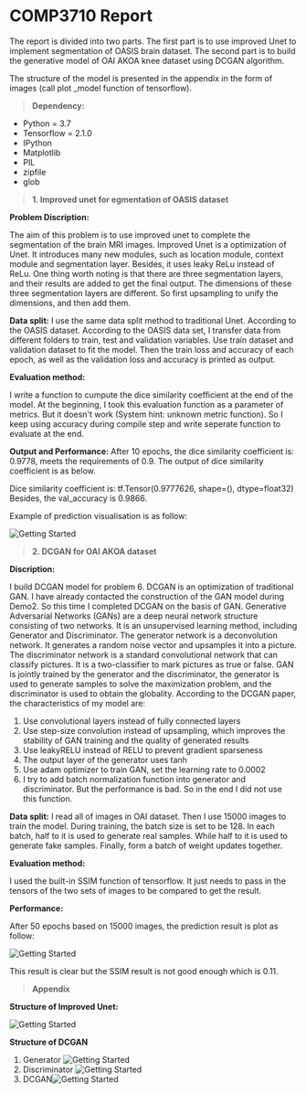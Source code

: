# **COMP3710 Report**
The report is divided into two parts. The first part is to use improved Unet to implement segmentation of OASIS brain dataset. The second part is to build the generative model of OAI AKOA knee dataset using DCGAN algorithm.

The structure of the model is presented in the appendix in the form of images (call plot _model function of tensorflow).


> **Dependency:**
- Python = 3.7
- Tensorflow = 2.1.0
- IPython
- Matplotlib
- PIL
- zipfile
- glob
>**1. Improved unet for egmentation of OASIS dataset**

**Problem Discription:**

The aim of this problem is to use improved unet to complete the segmentation of the brain MRI images. Improved Unet is a optimization of  Unet. It introduces many new modules, such as location module, context module and segmentation layer. Besides, it uses leaky ReLu instead of ReLu. One thing worth noting is that there are three segmentation layers, and their results are added to get the final output. The dimensions of these three segmentation layers are different. So first upsampling to unify the dimensions, and then add them.


**Data split:**
I use the same data split method to traditional Unet. According to the OASIS dataset. According to the OASIS data set, I transfer data from different folders to train, test and validation variables. Use train dataset and validation dataset to fit the model. Then the train loss and accuracy of each epoch, as well as the validation loss and accuracy is printed as output.

**Evaluation method:**

I write a function to cumpute the dice similarity coefficient at the end of the model. At the beginning, I took this evaluation function as a parameter of metrics. But it doesn't work (System hint: unknown metric function). So I keep using accuracy during compile step and write seperate function to evaluate at the end.

**Output and Performance:**
After 10 epochs, the dice similarity coefficient is: 0.9778, meets the requirements of 0.9. The output of dice similarity coefficient is as below. 

Dice similarity coefficient is:  tf.Tensor(0.9777626, shape=(), dtype=float32)
Besides, the val_accuracy is 0.9866. 

Example of prediction visualisation is as follow:

![Getting Started](ImprovedUnetPredict.png)

>**2. DCGAN for OAI AKOA dataset**

**Discription:**

I build DCGAN model for problem 6. DCGAN is an optimization of traditional GAN. I have already contacted the construction of the GAN model during Demo2. So this time I completed DCGAN on the basis of GAN. Generative Adversarial Networks (GANs) are a deep neural network structure consisting of two networks. It is an unsupervised learning method, including Generator and Discriminator. The generator network is a deconvolution network. It generates a random noise vector and upsamples it into a picture. The discriminator network is a standard convolutional network that can classify pictures. It is a two-classifier to mark pictures as true or false. GAN is jointly trained by the generator and the discriminator, the generator is used to generate samples to solve the maximization problem, and the discriminator is used to obtain the globality.
According to the DCGAN paper, the characteristics of my model are:
1. Use convolutional layers instead of fully connected layers
2. Use step-size convolution instead of upsampling, which improves the stability of GAN training and the quality of generated results
3. Use leakyRELU instead of RELU to prevent gradient sparseness
4. The output layer of the generator uses tanh
5. Use adam optimizer to train GAN, set the learning rate to 0.0002
6. I try to add batch normalization function into generator and discriminator. But the performance is bad. So in the end I did not use this function.

**Data split:**
I read all of images in OAI dataset. Then I use 15000 images to train the model. During training, the batch size is set to be 128. In each batch, half to it is used to generate real samples. While half to it is used to generate fake samples. Finally, form a batch of weight updates together.

**Evaluation method:**

I used the built-in SSIM function of tensorflow. It just needs to pass in the tensors of the two sets of images to be compared to get the result.

**Performance:**

After 50 epochs based on 15000 images, the prediction result is plot as follow:

![Getting Started](DCGANPredict.png)

This result is clear but the SSIM result is not good enough which is 0.11.

>**Appendix**

**Structure of Improved Unet:**

![Getting Started](ImprovedUnet.png)

**Structure of DCGAN**
1. Generator
![Getting Started](Generator.png)
2. Discriminator
![Getting Started](Discriminator.png)
3. DCGAN![Getting Started](Gan.png)